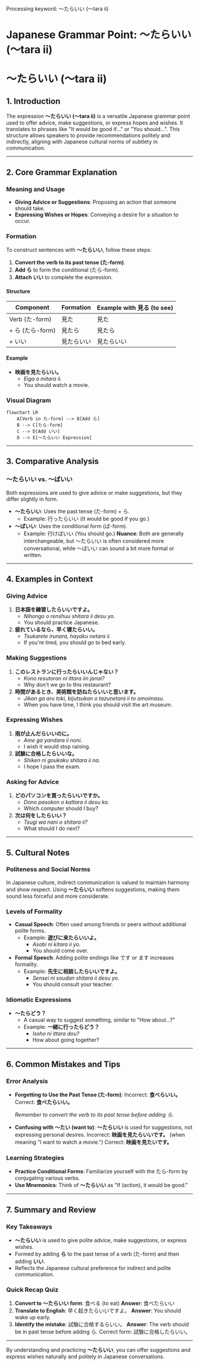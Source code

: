 Processing keyword: ～たらいい (〜tara ii)
# Japanese Grammar Point: ～たらいい (〜tara ii)
# ～たらいい (〜tara ii)
## 1. Introduction
The expression **～たらいい (〜tara ii)** is a versatile Japanese grammar point used to offer advice, make suggestions, or express hopes and wishes. It translates to phrases like "It would be good if..." or "You should...". This structure allows speakers to provide recommendations politely and indirectly, aligning with Japanese cultural norms of subtlety in communication.

---
## 2. Core Grammar Explanation
### Meaning and Usage
- **Giving Advice or Suggestions**: Proposing an action that someone should take.
- **Expressing Wishes or Hopes**: Conveying a desire for a situation to occur.
### Formation
To construct sentences with **～たらいい**, follow these steps:
1. **Convert the verb to its past tense (た-form)**.
2. **Add ら** to form the conditional (たら-form).
3. **Attach いい** to complete the expression.
#### Structure
| Component            | Formation                 | Example with 見る (to see) |
|----------------------|---------------------------|----------------------------|
| Verb (た-form)        | 見た                      | 見た                        |
| + ら (たら-form)     | 見たら                    | 見たら                      |
| + いい               | 見たらいい                | 見たらいい                  |
#### Example
- **映画を見たらいい。**
  - *Eiga o mitara ii.*
  - You should watch a movie.
### Visual Diagram
```mermaid
flowchart LR
    A[Verb in た-form] --> B[Add ら]
    B --> C[たら-form]
    C --> D[Add いい]
    D --> E[～たらいい Expression]
```
---
## 3. Comparative Analysis
### ～たらいい vs. ～ばいい
Both expressions are used to give advice or make suggestions, but they differ slightly in form.
- **～たらいい**: Uses the past tense (た-form) + ら.
  - Example: 行ったらいい (It would be good if you go.)
- **～ばいい**: Uses the conditional form (ば-form).
  - Example: 行けばいい (You should go.)
**Nuance**: Both are generally interchangeable, but ～たらいい is often considered more conversational, while ～ばいい can sound a bit more formal or written.
---
## 4. Examples in Context
### Giving Advice
1. **日本語を練習したらいいですよ。**
   - *Nihongo o renshuu shitara ii desu yo.*
   - You should practice Japanese.
2. **疲れているなら、早く寝たらいい。**
   - *Tsukarete irunara, hayaku netara ii.*
   - If you're tired, you should go to bed early.
### Making Suggestions
1. **このレストランに行ったらいいんじゃない？**
   - *Kono resutoran ni ittara iin janai?*
   - Why don't we go to this restaurant?
2. **時間があるとき、美術館を訪ねたらいいと思います。**
   - *Jikan ga aru toki, bijutsukan o tazunetara ii to omoimasu.*
   - When you have time, I think you should visit the art museum.
### Expressing Wishes
1. **雨が止んだらいいのに。**
   - *Ame ga yandara ii noni.*
   - I wish it would stop raining.
2. **試験に合格したらいいな。**
   - *Shiken ni goukaku shitara ii na.*
   - I hope I pass the exam.
### Asking for Advice
1. **どのパソコンを買ったらいいですか。**
   - *Dono pasokon o kattara ii desu ka.*
   - Which computer should I buy?
2. **次は何をしたらいい？**
   - *Tsugi wa nani o shitara ii?*
   - What should I do next?
---
## 5. Cultural Notes
### Politeness and Social Norms
In Japanese culture, indirect communication is valued to maintain harmony and show respect. Using **～たらいい** softens suggestions, making them sound less forceful and more considerate.
### Levels of Formality
- **Casual Speech**: Often used among friends or peers without additional polite forms.
  - Example: **遊びに来たらいいよ。**
    - *Asobi ni kitara ii yo.*
    - You should come over.
- **Formal Speech**: Adding polite endings like です or ます increases formality.
  - Example: **先生に相談したらいいですよ。**
    - *Sensei ni soudan shitara ii desu yo.*
    - You should consult your teacher.
### Idiomatic Expressions
- **～たらどう？**
  - A casual way to suggest something, similar to "How about...?"
  - Example: **一緒に行ったらどう？**
    - *Issho ni ittara dou?*
    - How about going together?
---
## 6. Common Mistakes and Tips
### Error Analysis
- **Forgetting to Use the Past Tense (た-form)**:
  Incorrect: **食べらいい。**
  Correct: **食べたらいい。**
  
  *Remember to convert the verb to its past tense before adding ら.*
- **Confusing with ～たい (want to)**:
  **～たらいい** is used for suggestions, not expressing personal desires.
  Incorrect: **映画を見たらいいです。** (when meaning "I want to watch a movie.")
  Correct: **映画を見たいです。**
### Learning Strategies
- **Practice Conditional Forms**: Familiarize yourself with the たら-form by conjugating various verbs.
- **Use Mnemonics**: Think of **～たらいい** as "If (action), it would be good."
---
## 7. Summary and Review
### Key Takeaways
- **～たらいい** is used to give polite advice, make suggestions, or express wishes.
- Formed by adding **ら** to the past tense of a verb (た-form) and then adding **いい**.
- Reflects the Japanese cultural preference for indirect and polite communication.
### Quick Recap Quiz
1. **Convert to ～たらいい form**: 食べる (to eat)
   **Answer**: 食べたらいい
2. **Translate to English**: 早く起きたらいいですよ。
   **Answer**: You should wake up early.
3. **Identify the mistake**: 試験に合格するらいい。
   **Answer**: The verb should be in past tense before adding ら. Correct form: 試験に合格したらいい。
---
By understanding and practicing **～たらいい**, you can offer suggestions and express wishes naturally and politely in Japanese conversations.
